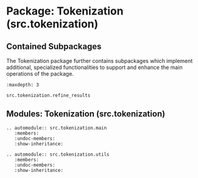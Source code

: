 # Package: Tokenization (src.tokenization)

## Contained Subpackages

The Tokenization package further contains subpackages which implement additional, specialized functionalities to support and enhance the main operations of the package.

```{toctree}
:maxdepth: 3

src.tokenization.refine_results
```

## Modules: Tokenization (src.tokenization)

```{eval-rst}
.. automodule:: src.tokenization.main
   :members:
   :undoc-members:
   :show-inheritance:
```

```{eval-rst}
.. automodule:: src.tokenization.utils
   :members:
   :undoc-members:
   :show-inheritance:
```
